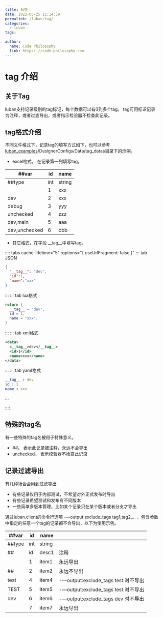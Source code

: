 ```yaml
---
title: 标签
date: 2022-05-25 11:14:58
permalink: /luban/tag/
categories:
  - luban
tags:
  - 
author: 
  name: Code Philosophy
  link: https:://code-philosophy.com
---
```

# tag 介绍

## 关于Tag

luban支持记录级别的tag标记，每个数据可以有0到多个tag。 tag可用标识记录为注释，或者过滤导出，或者指示检验器不检查此记录。

## tag格式介绍

不同文件格式下，记录tag的填写方式如下，也可以参考 [luban_examples](https://github.com/focus-creative-games/luban_examples)/DesignerConfigs/Data/tag_datas目录下的示例。

- excel格式。 在记录第一列填写tag。

|##var|id|name|
|-|-|-|
|##type|int|string|
||1|xxx|
|dev|2|xxx|
|debug|3|yyy|
|unchecked|4|zzz|
|dev,main|5|aaa|
|dev,unchecked|6|bbb|

- 其它格式，在字段 \_\_tag__中填写tag。

:::: tabs cache-lifetime="5" :options="{ useUrlFragment: false }"
::: tab JSON 
```json
{
  "__tag__": "dev",
  "id":1,
  "name":"xxx"
}
```
:::
::: tab lua格式
```lua
return {
  __tag__ = "dev",
  id = 1,
  name = "xxx",
}
```
:::
::: tab xml格式
```xml
<data>
  <__tag__>dev</__tag__>
  <id>1</id>
  <name>xxx</name>
</data>
```
:::
::: tab yaml格式
```yaml
__tag__ : dev
id : 1
name : xxx
```
:::

::::

## 特殊的tag名

有一些特殊的tag名被用于特殊意义。

- ##。 表示此记录被注释，永远不会导出
- unchecked。 表示校验器不检查此记录

## 记录过滤导出

有几种场合会用到过滤导出

- 有些记录仅用于内部测试，不希望对外正式发布时导出
- 有些记录希望测试和发布有不同版本
- 一些简单多版本管理，比如某个记录只在某个版本或者分支才导出

通过luban.client的命令行选项 -—output:exclude_tags tag1,tag2,... ，包含参数中指定的任意一个tag的记录都不会导出，以下为使用示例。

|##var| id | name |  |
| - | - | - | - |
| ##type | int | string |  |
| ## | id | desc1| 注释 |
| | 1 | item1 | 永远导出 |
|##| 2 | item2 | 永远不导出 |
|test| 4 | item4 | -—output:exclude_tags test 时不导出 |
|TEST| 5 | item5 | -—output:exclude_tags test 时不导出 |
|dev |6 | item6 | -—output:exclude_tags dev 时不导出 |
| | 7|item7| 永远导出 |
